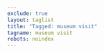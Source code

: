 ```yaml
---
exclude: true
layout: taglist
title: "Tagged: museum visit"
tagname: museum visit
robots: noindex
---
```

